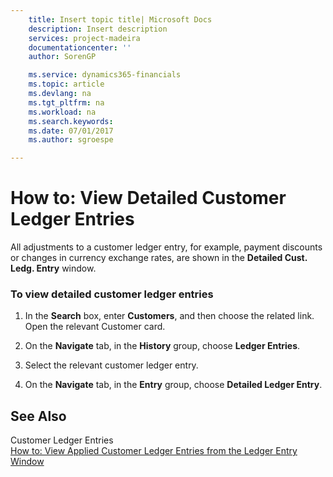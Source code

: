 ```yaml
---
    title: Insert topic title| Microsoft Docs
    description: Insert description
    services: project-madeira
    documentationcenter: ''
    author: SorenGP

    ms.service: dynamics365-financials
    ms.topic: article
    ms.devlang: na
    ms.tgt_pltfrm: na
    ms.workload: na
    ms.search.keywords:
    ms.date: 07/01/2017
    ms.author: sgroespe

---
```

# How to: View Detailed Customer Ledger Entries
All adjustments to a customer ledger entry, for example, payment discounts or changes in currency exchange rates, are shown in the **Detailed Cust. Ledg. Entry** window.  
  
### To view detailed customer ledger entries  
  
1.  In the **Search** box, enter **Customers**, and then choose the related link. Open the relevant Customer card.  
  
2.  On the **Navigate** tab, in the **History** group, choose **Ledger Entries**.  
  
3.  Select the relevant customer ledger entry.  
  
4.  On the **Navigate** tab, in the **Entry** group, choose **Detailed Ledger Entry**.  
  
## See Also  
 Customer Ledger Entries   
 [How to: View Applied Customer Ledger Entries from the Ledger Entry Window](../how-to-view-applied-customer-ledger-entries-from-the-ledger-entry-window.md)